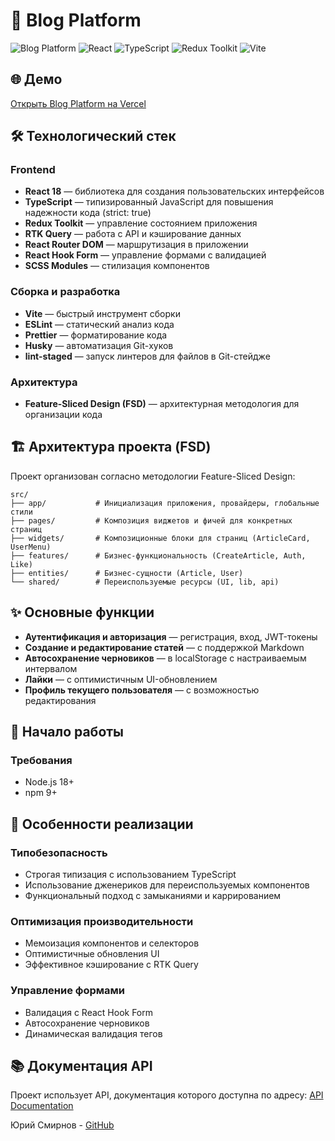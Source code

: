 # 📝 Blog Platform

![Blog Platform](https://img.shields.io/badge/Blog%20Platform-v1.0-blue)
![React](https://img.shields.io/badge/React-18.3.1-61DAFB?logo=react)
![TypeScript](https://img.shields.io/badge/TypeScript-5.6.2-3178C6?logo=typescript)
![Redux Toolkit](https://img.shields.io/badge/Redux%20Toolkit-2.5.0-764ABC?logo=redux)
![Vite](https://img.shields.io/badge/Vite-6.0.5-646CFF?logo=vite)

## 🌐 Демо

[Открыть Blog Platform на Vercel](https://blog-platform-woad.vercel.app/)

## 🛠️ Технологический стек

### Frontend
- **React 18** — библиотека для создания пользовательских интерфейсов
- **TypeScript** — типизированный JavaScript для повышения надежности кода (strict: true)
- **Redux Toolkit** — управление состоянием приложения
- **RTK Query** — работа с API и кэширование данных
- **React Router DOM** — маршрутизация в приложении
- **React Hook Form** — управление формами с валидацией
- **SCSS Modules** — стилизация компонентов

### Сборка и разработка
- **Vite** — быстрый инструмент сборки
- **ESLint** — статический анализ кода
- **Prettier** — форматирование кода
- **Husky** — автоматизация Git-хуков
- **lint-staged** — запуск линтеров для файлов в Git-стейдже

### Архитектура
- **Feature-Sliced Design (FSD)** — архитектурная методология для организации кода

## 🏗️ Архитектура проекта (FSD)

Проект организован согласно методологии Feature-Sliced Design:

```
src/
├── app/           # Инициализация приложения, провайдеры, глобальные стили
├── pages/         # Композиция виджетов и фичей для конкретных страниц
├── widgets/       # Композиционные блоки для страниц (ArticleCard, UserMenu)
├── features/      # Бизнес-функциональность (CreateArticle, Auth, Like)
├── entities/      # Бизнес-сущности (Article, User)
└── shared/        # Переиспользуемые ресурсы (UI, lib, api)
```

## ✨ Основные функции

- **Аутентификация и авторизация** — регистрация, вход, JWT-токены
- **Создание и редактирование статей** — с поддержкой Markdown
- **Автосохранение черновиков** — в localStorage с настраиваемым интервалом
- **Лайки** — с оптимистичным UI-обновлением
- **Профиль текущего пользователя** — с возможностью редактирования

## 🚀 Начало работы

### Требования
- Node.js 18+ 
- npm 9+

## 🧪 Особенности реализации

### Типобезопасность
- Строгая типизация с использованием TypeScript
- Использование дженериков для переиспользуемых компонентов
- Функциональный подход с замыканиями и каррированием

### Оптимизация производительности
- Мемоизация компонентов и селекторов
- Оптимистичные обновления UI
- Эффективное кэширование с RTK Query

### Управление формами
- Валидация с React Hook Form
- Автосохранение черновиков
- Динамическая валидация тегов

## 📚 Документация API

Проект использует API, документация которого доступна по адресу:
[API Documentation](https://api.realworld.io/api-docs/)

Юрий Смирнов - [GitHub](https://github.com/YuriySmirnovRepos)
